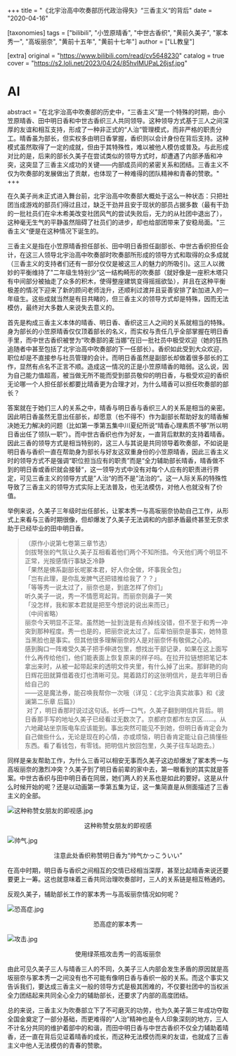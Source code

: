 +++
title = "《北宇治高中吹奏部历代政治得失》“三香主义“的背后"
date = "2020-04-16"

[taxonomies]
tags = ["bilibili", "小笠原晴香", "中世古香织", "黄前久美子", "冢本秀一", "高坂丽奈", "黄前十五年", "黄前十七年"]
author = ["LL教皇"]

[extra]
original = "https://www.bilibili.com/read/cv5648230"
catalog = true
cover = "https://s2.loli.net/2023/04/24/85hvIMUPaL26jsf.jpg"
# AI 
abstract = "在北宇治高中吹奏部的历史中，“三香主义”是一个特殊的时期，由小笠原晴香、田中明日香和中世古香织三人共同领导。这种领导方式基于三人之间深厚的友谊和相互支持，形成了一种非正式的“人治”管理模式，而非严格的职责分工。晴香虽为部长，但实权多由明日香掌握，香织则以会计身份在背后支持。这种模式虽然取得了一定的成就，但由于其特殊性，难以被他人模仿或普及。与此形成对比的是，后来的部长久美子在尝试类似的领导方式时，却遭遇了内部矛盾和冲突，这突显了三香主义成功的关键——内部成员间的紧密关系和团结。三香主义不仅为吹奏部的发展做出了贡献，也体现了一种难得的团队精神和青春的赞歌。"
+++


在久美子尚未正式进入舞台前，北宇治高中吹奏部大概处于这么一种状态：只把社团当成游戏的部员们得过且过，缺乏干劲并且安于现状的部员占据多数（最有干劲的一批社员们在伞木希美改变社团风气的尝试失败后，无力的从社团中退出了），这种毫无生气的平静虽然阻碍了社员们的进步，却也给部团带来了安稳局面。"三香主义“便是在这种情况下诞生的。

三香主义是指在小笠原晴香担任部长、田中明日香担任副部长、中世古香织担任会计，在这三人领导北宇治高中吹奏部时吹奏部所形成的领导方式和取得的众多成就（三香主义的支持者们还有一部分仅仅是被这三人的魅力的所吸引)。这三人以微妙的平衡维持了"二年级生特别少“这一结构畸形的吹奏部（就好像是一座积木塔只有中间部分被抽走了众多的积木，使得整座建筑变得摇摇欲坠），并且在这种平衡极差的情况下迎来了新的顾问老师泷升，还顺利过渡并且妥善安排了新加进入的一年级生。这些成就当然是有目共睹的，但三香主义的领导方式却是特殊，因而无法模仿，最终对大多数人来说失去意义的。

首先是构成三香主义本体的晴香、明日香、香织这三人之间的关系就相当的特殊。身为部长的小笠原晴香仅仅顶着部长的名义，而实权与责任几乎全部掌握在明日香手里，而中世古香织被誉为“吹奏部的麦当娜”在旧一批社员中极受欢迎（她的狂热追随者中甚至包括了北宇治高中吹奏部的下一任部长）。香织如此受到大众欢迎，职位却是不直接参与社员管理的会计。而明日香虽然是副部长却做着很多部长的工作，显然有点名不正言不顺。造成这一情况的正是小笠原晴香的暗弱。这么说，因为自己能力值超高，被当做无所不能而受到部员敬仰的明日香，与极受欢迎的香织无论哪一个人担任部长都要比晴香更为合理才对，为什么晴香可以担任吹奏部的部长？

答案就在于她们三人的关系之中，晴香与明日香与香织三人的关系是相当的亲密。因此明日香虽然无意出任部长，却愿意（也不得不）作为副部长帮助好友的晴香解决她无力解决的问题（比如第一季第五集中川夏纪所说“晴香心理素质不够”所以明日香出任了领队一职“）。而中世古香织也作为好友，一直背后默默的支持着晴香。因此三香的领导方式是相当特别的，这三人与其说是共同领导着吹奏部，不如说是明日香与香织一直在帮助身为部长与好友这双重身份的小笠原晴香，因此三香主义时的领导方式不是强调“职位担当应有的职责”而是“全力辅助部长晴香，晴香做不到的明日香或香织就会接替“，这一领导方式中没有对每个人应有的职责进行界定，可见三香主义的领导方式是”人治“的而不是”法治的“。这一人际关系的特殊性导致了三香主义的领导方式实际上无法普及，也无法模仿，对他人也就没有了价值。

举例来说，久美子三年级时出任部长，让冢本秀一与高坂丽奈协助自己工作，从形式上来看与三香时期很像，但却爆发了久美子无法调和的内部矛盾最终甚至无奈求助于已经毕业的田中明日香。

> （原作小说第七卷第三章节选）  
> 剑拔弩张的气氛让久美子互相看着他们两个不知所措。今天他们两个明显不正常，光按感情行事缺乏冷静  
>「果然是佛系副部长呢冢本君，好人你全做，坏事我全包」  
>「岂有此理，是你乱发脾气还把错推给我了？？」  
>「等等秀一说太过了，丽奈也是，到底怎样了你们」  
> 听久美子一说，秀一不情愿弯起背。而丽奈则鼻子一笑  
>「没怎样，我和冢本君就是把至今想说的说出来而已」    
> （中间省略）  
> 丽奈今天明显不正常。虽然她一扯到泷是有点掉线没错，但不至于和秀一冲突到那种程度。秀一也是的，把丽奈说太过了。后辈怕丽奈是事实，她特意当黑脸也是事实。但其他很多理解丽奈的人是对丽奈怀有敬佩之心的。  
> 感到胸口一阵难受久美子把手伸进包里，想找出干部记录，如果在这上面写什么再传给他们，他们能表面上恢复原来的样子吗。在拉开拉链想把笔记本拿出来时，从被一起带起来的透明文件夹里，有什么掉了出来。那鲜艳的向日辉花田就算借着夜灯也清晰可见。晃着路灯的这张明信片，是去年明日香给自己的  
> ——这是魔法券，能召唤我帮你一次哦（详见：《北宇治真实故事》和《波澜第二乐章 后篇》）  
> 对了，明日香那时说过这句话。长呼一口气，久美子翻到明信片背后。明日香那手写的地址久美子已经看过无数次了。京都府京都市左京区……。从六地藏站坐京阪电车应该能到。事出突然可能见不到她，但明日香肯定会为自己做些什么，无论是现在的心情，亦或烦恼，明日香肯定能让自己搞懂些东西。看了看钱包，有零钱。把明信片放回包里，久美子往车站跑去。）

同样是亲友帮助工作，为什么三香可以相安无事而久美子这边却爆发了冢本秀一与高坂丽奈的激烈冲突？久美子到了明日香前辈的家中去，第一眼看到的其实就是答案。中世古香织与田中明日香在同居，她们两人的关系也是如此的要好。这是从什么时候开始的呢？还是以动画第一季第五集为证，这一集简直是从侧面描述了三香主义的全部。

![这种称赞女朋友的即视感.jpg](https://s2.loli.net/2023/04/24/UpRizqXjweFb54B.jpg)
<div style="text-align:center">
    <span>这种称赞女朋友的即视感</span>
</div>

![帅气.jpg](https://s2.loli.net/2023/04/24/QgY3ps2Gla7jhMb.jpg)
<div style="text-align:center">
    <span>注意此处香织称赞明日香为“帅气かっこういい”</span>
</div>

在高中时期，明日香与香织之间相互的交情已经相当深厚，甚至比起晴香来说还要要更上一筹。这也就意味着三香共同治理吹奏部时，三人的关系链是相互畅通的。

反观久美子，辅助部长工作的冢本秀一与高坂丽奈情况如何呢？

![恐高症.jpg](https://s2.loli.net/2023/04/24/7QthdjGBVIm8eH1.jpg)
<div style="text-align:center">
    <span>恐高症的冢本秀一</span>
</div>

![攻击.jpg](https://s2.loli.net/2023/04/24/WqicSjnEOBZN5kw.jpg)
<div style="text-align:center">
    <span>使用绿茶瓶攻击秀一的高坂丽奈</span>
</div>

由此可见久美子三人与晴香三人的不同，久美子三人内部会发生矛盾的原因就是高坂丽奈与冢本秀一之间没有也不可能有像明日香与香织一般的关系。而这个事实又告诉我们，要达成三香主义一般的领导方式是极其困难的，不仅要社团中的当权派全力团结起来共同全心全力的辅助部长，还要求了内部的高度团结。

总的来说，三香主义为吹奏部立下了不可磨灭的功劳，也为久美子第三年成功夺取全国金奠定了一部分基础，而更难得的“人治”精神也是令人印象深刻的地方，三人不计名分共同的维护着部中的和谐，而田中明日香与中世古香织不仅全力辅助着晴香，还一直在背后见证着晴香的成长，而这种无法模仿而来的友谊，也就成了三香主义中他人无法模仿的青春的赞歌。
